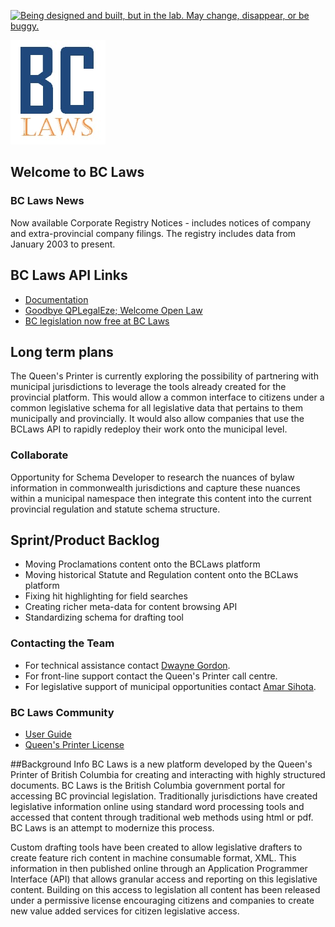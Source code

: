 <!--- 
# Header 1 text will be used for the project title
text following will be rendered as normal text paragraph
## Header 2 text will show as Section Headers (which contain groupings of Header 3's
text following will be rendered as normal text paragraph
### Header 3 text will show as Sub-Section Headers
text following will be rendered as normal text paragraph
---> 

<a rel="Exploration" href="https://github.com/BCDevExchange/docs/blob/master/discussion/projectstates.md"><img alt="Being designed and built, but in the lab. May change, disappear, or be buggy." style="border-width:0" src="https://bcdevexchange.org/badge/2.svg" title="Being designed and built, but in the lab. May change, disappear, or be buggy." /></a>

![BC Laws Logo](https://raw.githubusercontent.com/BCDevExchange/BCDevExchange-Programs/master/Programs/Logos/bclaws.jpg)

## Welcome to BC Laws

### BC Laws News
Now available Corporate Registry Notices - includes notices of company and extra-provincial company filings. The registry includes data from January 2003 to present.

## BC Laws API Links
- [Documentation](http://www.bclaws.ca/civix/template/complete/api/index.html)
- [Goodbye QPLegalEze; Welcome Open Law](http://www.slaw.ca/2014/04/23/goodbye-qplegaleze-welcome-open-law/)
- [BC legislation now free at BC Laws](http://blogs.library.uvic.ca/index.php/lawlibnews/bc-legislation-now-free-at)

## Long term plans
The Queen's Printer is currently exploring the possibility of partnering with municipal jurisdictions to leverage the tools already created for the provincial platform. This would allow a common interface to citizens under a common legislative schema for all legislative data that pertains to them municipally and provincially. It would also allow companies that use the BCLaws API to rapidly redeploy their work onto the municipal level.

<!---[row start]---> 

<!---[col start]--->

### Collaborate
Opportunity for Schema Developer to research the nuances of bylaw information in commonwealth jurisdictions and capture these nuances within a municipal namespace then integrate this content into the current provincial regulation and statute schema structure.

<!---[col end]--->

<!---[col start]--->

## Sprint/Product Backlog
- Moving Proclamations content onto the BCLaws platform
- Moving historical Statute and Regulation content onto the BCLaws platform
- Fixing hit highlighting for field searches
- Creating richer meta-data for content browsing API
- Standardizing schema for drafting tool

<!---[col end]--->

<!---[row end]---> 

<!---[row start]--->

<!---[col start]--->

### Contacting the Team
- For technical assistance contact [Dwayne Gordon](mailto:dwayne.gordon@gov.bc.ca).
- For front-line support contact the Queen's Printer call centre.
- For legislative support of municipal opportunities contact [Amar Sihota](mailto:amar.sihota@gov.bc.ca).

<!---[col end]--->

<!---[col start]--->

### BC Laws Community
- [User Guide](http://www.bclaws.ca/UserGuide.pdf)
- [Queen's Printer License](http://www.bclaws.ca/standards/2014/QP-License_1.0.html)
 
<!---[col end]--->

<!---[row end]---> 

##Background Info
BC Laws is a new platform developed by the Queen's Printer of British Columbia for creating and interacting with highly structured documents.
BC Laws is the British Columbia government portal for accessing BC provincial legislation. Traditionally jurisdictions have created  legislative information online using standard word processing tools and accessed that content through traditional web methods using html or pdf. BC Laws is an attempt to modernize this process.
 
Custom drafting tools have been created to allow legislative drafters to create feature rich content in machine consumable format, XML. This information in then published online through an Application Programmer Interface (API) that allows granular access and reporting on this legislative content. Building on this access to legislation all content has been released under a permissive license encouraging citizens and companies to create new value added services for citizen legislative access.


